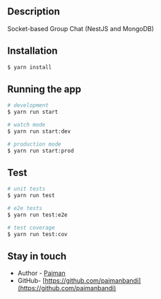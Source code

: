 ## Description

Socket-based Group Chat (NestJS and MongoDB)

## Installation

```bash
$ yarn install
```

## Running the app

```bash
# development
$ yarn run start

# watch mode
$ yarn run start:dev

# production mode
$ yarn run start:prod
```

## Test

```bash
# unit tests
$ yarn run test

# e2e tests
$ yarn run test:e2e

# test coverage
$ yarn run test:cov
```

## Stay in touch

- Author - [Paiman](https://linkedin.com/in/paimanbandi)
- GitHub- [https://github.com/paimanbandi](https://github.com/paimanbandi)

